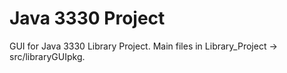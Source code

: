 # Java 3330 Project
  GUI for Java 3330 Library Project.
  Main files in Library_Project -> src/libraryGUIpkg.
